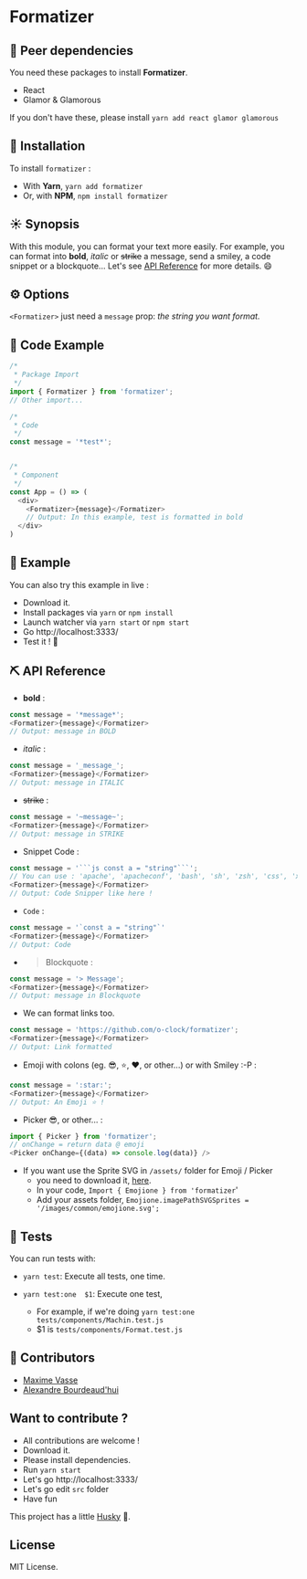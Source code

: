 # Formatizer

## :muscle: Peer dependencies
You need these packages to install **Formatizer**.
  * React
  * Glamor & Glamorous

If you don't have these, please install `yarn add react glamor glamorous`


## :rocket: Installation
To install `formatizer` :
  * With **Yarn**, `yarn add formatizer`
  * Or, with **NPM**, `npm install formatizer`


## :sunny: Synopsis
With this module, you can format your text more easily. For example, you can format into **bold**, _italic_ or ~~strike~~ a message, send a smiley, a code snippet or a blockquote... Let's see [API Reference](https://github.com/O-clock/formatizer#pick-api-reference) for more details. :smile:


## :gear: Options
`<Formatizer>` just need a `message` prop: _the string you want format._


## :eyes: Code Example
```js
/*
 * Package Import
 */
import { Formatizer } from 'formatizer';
// Other import...

/*
 * Code
 */
const message = '*test*';


/*
 * Component
 */
const App = () => (
  <div>
    <Formatizer>{message}</Formatizer>
    // Output: In this example, test is formatted in bold
  </div>
)
```


## :eyes: Example

You can also try this example in live :
  * Download it.
  * Install packages via `yarn` or `npm install`
  * Launch watcher via `yarn start` or `npm start`
  * Go http://localhost:3333/
  * Test it ! :tada:


## :pick: API Reference

* **bold** :   
```js
const message = '*message*';
<Formatizer>{message}</Formatizer>
// Output: message in BOLD
```

* _italic_ :   
```js
const message = '_message_';
<Formatizer>{message}</Formatizer>
// Output: message in ITALIC
```

* ~~strike~~ :   
```js
const message = '~message~';
<Formatizer>{message}</Formatizer>
// Output: message in STRIKE
```

* Snippet Code :
```js
const message = '```js const a = "string"```';   
// You can use : 'apache', 'apacheconf', 'bash', 'sh', 'zsh', 'css', 'xml', 'html', 'xhtml', 'rss', 'atom', 'xjb', 'xsd', 'xsl', 'plist', 'ini', 'json', 'javascript', 'js', 'jsx', 'less', 'markdown', 'md', 'mkdown', 'mkd', 'php', 'scss', 'sql', 'stylus', 'styl' or 'twig',
<Formatizer>{message}</Formatizer>
// Output: Code Snipper like here !
```

* `Code` :
```js
const message = '`const a = "string"`'
<Formatizer>{message}</Formatizer>
// Output: Code
```

* > Blockquote :   
```js
const message = '> Message';
<Formatizer>{message}</Formatizer>
// Output: message in Blockquote
```

* We can format links too.
```js
const message = 'https://github.com/o-clock/formatizer';
<Formatizer>{message}</Formatizer>
// Output: Link formatted
```

* Emoji with colons (eg. :sunglasses:, :star:, :heart:, or other...) or with Smiley :-P :
```js
const message = ':star:';
<Formatizer>{message}</Formatizer>
// Output: An Emoji ⭐️ !
```

* Picker :sunglasses:, or other... :
```js
import { Picker } from 'formatizer';
// onChange = return data @ emoji
<Picker onChange={(data) => console.log(data)} />
```

* If you want use the Sprite SVG in `/assets/` folder for Emoji / Picker
  + you need to download it, [here](https://github.com/emojione/emojione/blob/2.2.7/assets/sprites/emojione.sprites.svg).
  + In your code, `Import { Emojione } from 'formatizer`'
  + Add your assets folder, `Emojione.imagePathSVGSprites = '/images/common/emojione.svg';`


## :construction: Tests
You can run tests with:

  * `yarn test`: Execute all tests, one time.

  * `yarn test:one  $1`: Execute one test,
    * For example, if we're doing `yarn test:one tests/components/Machin.test.js`
    * $1 is `tests/components/Format.test.js`


## :busts_in_silhouette: Contributors
* [Maxime Vasse](https://github.com/webdif)
* [Alexandre Bourdeaud'hui](https://github.com/alexandrebourdeaudhui)


## Want to contribute ?
 * All contributions are welcome !
  * Download it.
  * Please install dependencies.
  * Run `yarn start`
  * Let's go http://localhost:3333/
  * Let's go edit `src` folder
  * Have fun


This project has a little [Husky](https://github.com/typicode/husky) :dog:.


## License

MIT License.
